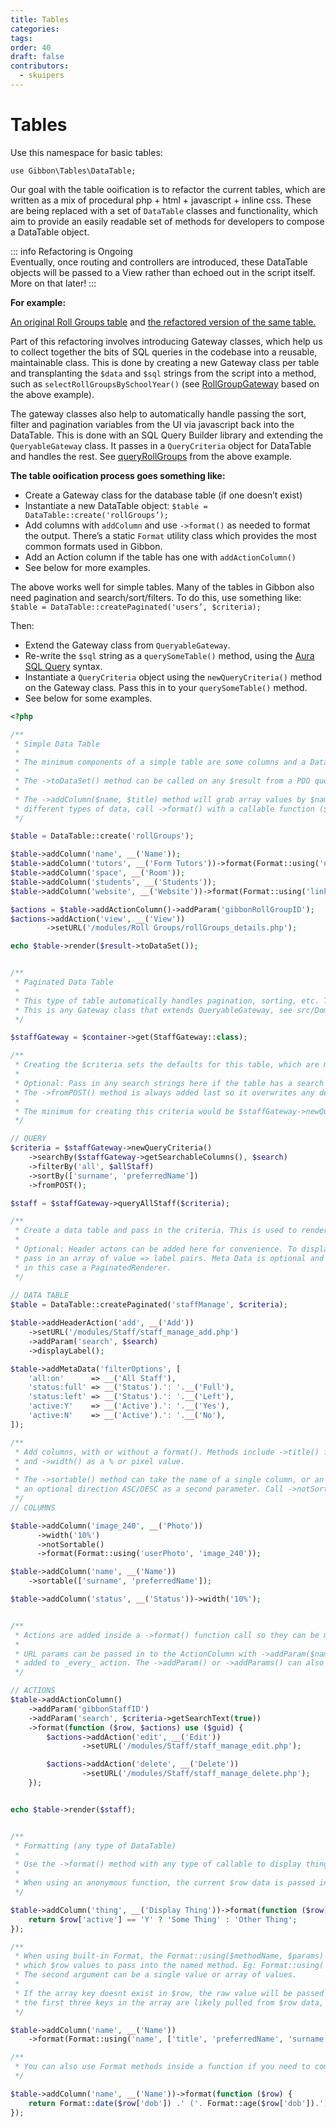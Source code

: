 ```yaml
---
title: Tables
categories: 
tags: 
order: 40
draft: false
contributors:
  - skuipers
---
```

# Tables

Use this namespace for basic tables:

`use Gibbon\Tables\DataTable;`

Our goal with the table ooification is to refactor the current tables, which are written as a mix of procedural php + html + javascript + inline css. These are being replaced with a set of `DataTable` classes and functionality, which aim to provide an easily readable set of methods for developers to compose a DataTable object. 

::: info Refactoring is Ongoing  
Eventually, once routing and controllers are introduced, these DataTable objects will be passed to a View rather than echoed out in the script itself. More on that later!
:::

**For example:**

[An original Roll Groups table](https://github.com/GibbonEdu/core/blob/v15.0.01/modules/Roll%20Groups/rollGroups.php)
and
[the refactored version of the same table.](https://github.com/GibbonEdu/core/blob/v18.0.00/modules/Roll%20Groups/rollGroups.php)

Part of this refactoring involves introducing Gateway classes, which help us to collect together the bits of SQL queries in the codebase into a reusable, maintainable class. This is done by creating a new Gateway class per table and transplanting the `$data` and `$sql` strings from the script into a method, such as `selectRollGroupsBySchoolYear()` (see [RollGroupGateway](https://github.com/GibbonEdu/core/blob/v18.0.00/src/Domain/RollGroups/RollGroupGateway.php#L66) based on the above example).

The gateway classes also help to automatically handle passing the sort, filter and pagination variables from the UI via javascript back into the DataTable. This is done with an SQL Query Builder library and extending the `QueryableGateway` class. It passes in a `QueryCriteria` object for DataTable and handles the rest. See [queryRollGroups](https://github.com/GibbonEdu/core/blob/v18.0.00/src/Domain/RollGroups/RollGroupGateway.php#L39) from the above example.

**The table ooification process goes something like:**

- Create a Gateway class for the database table (if one doesn’t exist)
- Instantiate a new DataTable object: 
	`$table = DataTable::create('rollGroups’);`
- Add columns with `addColumn` and use `->format()` as needed to format the output. There’s a static `Format` utility class which provides the most common formats used in Gibbon.
- Add an Action column if the table has one with `addActionColumn()`
- See below for more examples.

The above works well for simple tables. Many of the tables in Gibbon also need pagination and search/sort/filters. To do this, use something like:
	`$table = DataTable::createPaginated('users’, $criteria);`
	
Then:
- Extend the Gateway class from `QueryableGateway`.
- Re-write the `$sql` string as a `querySomeTable()` method, using the [Aura SQL Query](https://github.com/auraphp/Aura.SqlQuery/blob/3.x/docs/index.md) syntax.
- Instantiate a `QueryCriteria` object using the `newQueryCriteria()` method on the Gateway class. Pass this in to your `querySomeTable()` method.
- See below for some examples.

```php
<?php

/**
 * Simple Data Table
 * 
 * The minimum components of a simple table are some columns and a DataSet (actions are optional).
 *
 * The ->toDataSet() method can be called on any $result from a PDO query, and doesn't require QueryCriteria.
 * 
 * The ->addColumn($name, $title) method will grab array values by $name. Otherwise, if you need to display
 * different types of data, call ->format() with a callable function ($row) {} or a Format::using() method.
 */

$table = DataTable::create('rollGroups');

$table->addColumn('name', __('Name'));
$table->addColumn('tutors', __('Form Tutors'))->format(Format::using('nameList', ['Staff', true, true]));
$table->addColumn('space', __('Room'));
$table->addColumn('students', __('Students'));
$table->addColumn('website', __('Website'))->format(Format::using('link', 'website'));

$actions = $table->addActionColumn()->addParam('gibbonRollGroupID');
$actions->addAction('view', __('View'))
        ->setURL('/modules/Roll Groups/rollGroups_details.php');

echo $table->render($result->toDataSet());


/**
 * Paginated Data Table
 * 
 * This type of table automatically handles pagination, sorting, etc. To get started make a QueryableGateway.
 * This is any Gateway class that extends QueryableGateway, see src/Domain eg: Domain\Staff\StaffGateway
 */

$staffGateway = $container->get(StaffGateway::class);

/**
 * Creating the $criteria sets the defaults for this table, which are modified as the user interacts with it.
 * 
 * Optional: Pass in any search strings here if the table has a search form. Optionally set a default sortBy.
 * The ->fromPOST() method is always added last so it overwrites any defaults.
 * 
 * The minimum for creating this criteria would be $staffGateway->newQueryCriteria()->fromPOST();
 */

// QUERY
$criteria = $staffGateway->newQueryCriteria()
    ->searchBy($staffGateway->getSearchableColumns(), $search)
    ->filterBy('all', $allStaff)
    ->sortBy(['surname', 'preferredName'])
    ->fromPOST();

$staff = $staffGateway->queryAllStaff($criteria);

/**
 * Create a data table and pass in the criteria. This is used to render the table to display sort, filters, etc.
 * 
 * Optional: Header actons can be added here for convenience. To display a Filters drop-down on the table, 
 * pass in an array of value => label pairs. Meta Data is optional and used by different renderers, 
 * in this case a PaginatedRenderer.
 */
    
// DATA TABLE
$table = DataTable::createPaginated('staffManage', $criteria);

$table->addHeaderAction('add', __('Add'))
    ->setURL('/modules/Staff/staff_manage_add.php')
    ->addParam('search', $search)
    ->displayLabel();

$table->addMetaData('filterOptions', [
    'all:on'      => __('All Staff'),
    'status:full' => __('Status').': '.__('Full'),
    'status:left' => __('Status').': '.__('Left'),
    'active:Y'    => __('Active').': '.__('Yes'),
    'active:N'    => __('Active').': '.__('No'),
]);

/**
 * Add columns, with or without a format(). Methods include ->title() for hover text, ->description() 
 * and ->width() as a % or pixel value.
 * 
 * The ->sortable() method can take the name of a single column, or an array of columns to sort by, plus 
 * an optional direction ASC/DESC as a second parameter. Call ->notSortable() to disable sorting.
 */
// COLUMNS

$table->addColumn('image_240', __('Photo'))
      ->width('10%')
      ->notSortable()
      ->format(Format::using('userPhoto', 'image_240'));

$table->addColumn('name', __('Name'))
    ->sortable(['surname', 'preferredName']);

$table->addColumn('status', __('Status'))->width('10%');


/**
 * Actions are added inside a ->format() function call so they can be modified based on the $row data.
 * 
 * URL params can be passed in to the ActionColumn with ->addParam($name, $value) and they'll be 
 * added to _every_ action. The ->addParam() or ->addParams() can also be called on an individual Action.
 */

// ACTIONS
$table->addActionColumn()
    ->addParam('gibbonStaffID')
    ->addParam('search', $criteria->getSearchText(true))
    ->format(function ($row, $actions) use ($guid) {
        $actions->addAction('edit', __('Edit'))
                ->setURL('/modules/Staff/staff_manage_edit.php');

        $actions->addAction('delete', __('Delete'))
                ->setURL('/modules/Staff/staff_manage_delete.php');
    });


echo $table->render($staff);


/**
 * Formatting (any type of DataTable)
 * 
 * Use the ->format() method with any type of callable to display things that depend on the $row data.
 * 
 * When using an anonymous function, the current $row data is passed in as the first param.
 */

$table->addColumn('thing', __('Display Thing'))->format(function ($row) {
    return $row['active'] == 'Y' ? 'Some Thing' : 'Other Thing';
});

/**
 * When using built-in Format, the Format::using($methodName, $params) method tells the formatter
 * which $row values to pass into the named method. Eg: Format::using('date', 'dateCreated').
 * The second argument can be a single value or array of values. 
 * 
 * If the array key doesnt exist in $row, the raw value will be passed to the formatter. In this example,
 * the first three keys in the array are likely pulled from $row data, the last three are passed raw.
 */

$table->addColumn('name', __('Name'))
    ->format(Format::using('name', ['title', 'preferredName', 'surname', 'Staff', true, true]));

/**
 * You can also use Format methods inside a function if you need to combine $row data.
 */

$table->addColumn('name', __('Name'))->format(function ($row) {
    return Format::date($row['dob']) .' ('. Format::age($row['dob']).')';
});
```